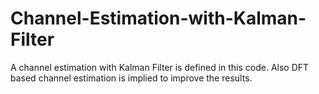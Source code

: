# Channel-Estimation-with-Kalman-Filter
A channel estimation with Kalman Filter is defined in this code. Also DFT based channel estimation is implied to improve the results. 
